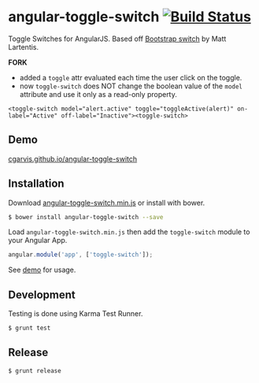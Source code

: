 # angular-toggle-switch [![Build Status](https://travis-ci.org/cgarvis/angular-toggle-switch.png?branch=master)](https://travis-ci.org/cgarvis/angular-toggle-switch)

Toggle Switches for AngularJS.  Based off [Bootstrap switch](http://www.larentis.eu/switch/) by Matt Lartentis.

**FORK**
- added a `toggle` attr evaluated each time the user click on the toggle.
- now `toggle-switch` does NOT change the boolean value of the `model` attribute and use it only as a read-only property.

```
<toggle-switch model="alert.active" toggle="toggleActive(alert)" on-label="Active" off-label="Inactive"><toggle-switch>
```

## Demo
[cgarvis.github.io/angular-toggle-switch](http://cgarvis.github.io/angular-toggle-switch)

## Installation

Download [angular-toggle-switch.min.js](https://raw.github.com/cgarvis/angular-toggle-switch/master/angular-toggle-switch.min.js) or install with bower.

```bash
$ bower install angular-toggle-switch --save
```

Load `angular-toggle-switch.min.js` then add the `toggle-switch` module to your Angular App.

```javascript
angular.module('app', ['toggle-switch']);
```

See [demo](http://cgarvis.github.io/angular-toggle-switch) for usage.

## Development

Testing is done using Karma Test Runner.

```bash
$ grunt test
```

## Release

```bash
$ grunt release
```
